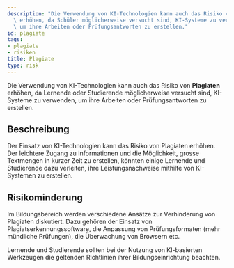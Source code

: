 ```yaml
---
description: "Die Verwendung von KI-Technologien kann auch das Risiko von Plagiaten\
  \ erhöhen, da Schüler möglicherweise versucht sind, KI-Systeme zu verwenden,\
  \ um ihre Arbeiten oder Prüfungsantworten zu erstellen."
id: plagiate
tags:
- plagiate
- risiken
title: Plagiate
type: risk
---
```


Die Verwendung von KI-Technologien kann auch das Risiko von **Plagiaten** erhöhen, da Lernende oder Studierende möglicherweise versucht sind, KI-Systeme zu verwenden, um ihre Arbeiten oder Prüfungsantworten zu erstellen.

## Beschreibung

Der Einsatz von KI-Technologien kann das Risiko von Plagiaten erhöhen. Der leichtere Zugang zu Informationen und die Möglichkeit, grosse Textmengen in kurzer Zeit zu erstellen, könnten einige Lernende und Studierende dazu verleiten, ihre Leistungsnachweise mithilfe von KI-Systemen zu erstellen.


## Risikominderung

Im Bildungsbereich werden verschiedene Ansätze zur Verhinderung von Plagiaten diskutiert. Dazu gehören der Einsatz von Plagiatserkennungssoftware, die Anpassung von Prüfungsformaten (mehr mündliche Prüfungen), die Überwachung von Browsern etc.

Lernende und Studierende sollten bei der Nutzung von KI-basierten Werkzeugen die geltenden Richtlinien ihrer Bildungseinrichtung beachten.



